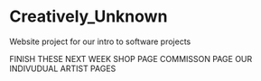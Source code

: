 # Creatively_Unknown
Website project for our intro to software projects

FINISH THESE NEXT WEEK
SHOP PAGE
COMMISSON PAGE
OUR INDIVUDUAL  ARTIST PAGES
